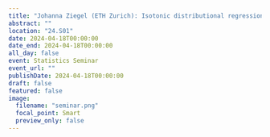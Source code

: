 ```yaml
---
title: "Johanna Ziegel (ETH Zurich): Isotonic distributional regression and CRPS decompositions"
abstract: ""
location: "24.S01"
date: 2024-04-18T00:00:00
date_end: 2024-04-18T00:00:00
all_day: false
event: Statistics Seminar
event_url: ""
publishDate: 2024-04-18T00:00:00
draft: false
featured: false
image:
  filename: "seminar.png"
  focal_point: Smart
  preview_only: false
---
```

